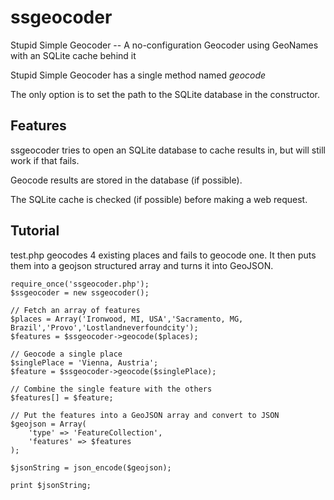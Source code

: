 ssgeocoder
==========

Stupid Simple Geocoder -- A no-configuration Geocoder using GeoNames with an SQLite cache behind it

Stupid Simple Geocoder has a single method named _geocode_

The only option is to set the path to the SQLite database in the constructor. 

Features
--------

ssgeocoder tries to open an SQLite database to cache results in, but will still work if that fails.

Geocode results are stored in the database (if possible).

The SQLite cache is checked (if possible) before making a web request.


Tutorial
--------

test.php geocodes 4 existing places and fails to geocode one. It then puts 
them into a geojson structured array and turns it into GeoJSON.

    require_once('ssgeocoder.php');
    $ssgeocoder = new ssgeocoder();

    // Fetch an array of features
    $places = Array('Ironwood, MI, USA','Sacramento, MG, Brazil','Provo','Lostlandneverfoundcity');
    $features = $ssgeocoder->geocode($places);

    // Geocode a single place
    $singlePlace = 'Vienna, Austria';
    $feature = $ssgeocoder->geocode($singlePlace);

    // Combine the single feature with the others
    $features[] = $feature;

    // Put the features into a GeoJSON array and convert to JSON
    $geojson = Array(
        'type' => 'FeatureCollection',
        'features' => $features
    );

    $jsonString = json_encode($geojson);

    print $jsonString;
